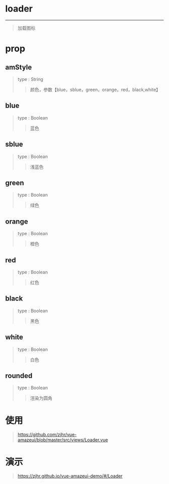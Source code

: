 # loader
---
>加载图标

# prop

## amStyle
>type : String
>>颜色，参数【blue，sblue，green，orange，red，black,white】

## blue
>type : Boolean
>>蓝色

## sblue
>type : Boolean
>>浅蓝色

## green
>type : Boolean
>>绿色

## orange
>type : Boolean
>>橙色

## red
>type : Boolean
>>红色

## black
>type : Boolean
>>黑色

## white
>type : Boolean
>>白色

## rounded
>type : Boolean
>>渲染为圆角

# 使用
><a>https://github.com/zjhr/vue-amazeui/blob/master/src/views/Loader.vue</a>

# 演示
><a>https://zjhr.github.io/vue-amazeui-demo/#/Loader</a>
